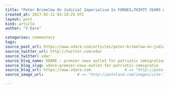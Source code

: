 ```yaml
---
title: "Peter Brimelow On Judicial Imperialism In FORBES…THIRTY YEARS AGO!" # => "I Made a Pretty Gem - Planet.rb"
created_at: 2017-02-11 03:18:25 UTC
layout: post
kind: article
author: "V Dare"

categories: commentary
tags: 
source_post_url: https://www.vdare.com/articles/peter-brimelow-on-judicial-imperialism-in-forbes-thirty-years-ago    # => "http://poteland.com/blog/i-made-a-pretty-gem-planet-dot-rb/"
source_twitter_url: http://twitter.com/vdar
source_twitter: vdar
source_blog_name: VDARE – premier news outlet for patriotic immigration reform
source_blog_slug: vdare-premier-news-outlet-for-patriotic-immigratio              # => "this-is-where-i-tell-you-stuff"
source_blog_url: https://www.vdare.com               # => "http://poteland.com/articles"
source_image_url:               # => "http://poteland.com/images/site-logo.png"

---
```



<!--
   &lt;div class=&quot;pf-content&quot;&gt;&lt;p&gt;&lt;span style=&quot;color: #993300;&quot;&gt;&lt;strong&gt;See also &lt;a href=&quot;http://www.vdare.com/articles/john-derbyshire-why-our-so-called-judges-should-get-twice-as-much-criticism-as-politicians&quot;&gt;John Derbyshire: Why Our So-Called Judges Should Get TWICE As Much Criticism As Politicians&lt;/a&gt;&lt;/strong&gt;&lt;/span&gt;&lt;/p&gt;
&lt;p&gt;&lt;strong&gt;&lt;a href=&quot;http://www.vdare.com/users/peter-brimelow&quot;&gt;VDARE.com Editor Peter Brimelow writes&lt;/a&gt;: &lt;em&gt;&lt;span style=&quot;color: #993300;&quot;&gt;I don’t totally agree with the cynicism about the judicial branch that&lt;/span&gt; &lt;/em&gt;&lt;a href=&quot;http://www.vdare.com/users/john-derbyshire&quot;&gt;John Derbyshire&lt;/a&gt;&lt;em&gt;&lt;span style=&quot;color: #993300;&quot;&gt; expresses, after the&lt;/span&gt; &lt;/em&gt;&lt;a href=&quot;http://www.vdare.com/posts/the-ninth-circuit-the-left-coast-versus-america&quot;&gt;Ninth Circuit’s mugging&lt;/a&gt;&lt;span style=&quot;color: #993300;&quot;&gt;&lt;em&gt; of Trump’s &lt;/em&gt;&lt;/span&gt;&lt;a href=&quot;http://www.vdare.com/posts/trump-puts-refugee-racket-on-hold-with-a-pen-and-a-phone&quot;&gt;&lt;span style=&quot;color: #993300;&quot;&gt;i&lt;/span&gt;mmigration patriot Executive Order&lt;/a&gt;&lt;em&gt;, &lt;span style=&quot;color: #993300;&quot;&gt;on Radio Derb tonight. Or, more accurately, I think he’s really reacting to increasingly lawless behavior by Leftist judges especially sinc&lt;/span&gt;e &lt;/em&gt;&lt;a href=&quot;http://www.vdare.com/articles/fifty-years-of-brown-the-age-of-kritarchy&quot;&gt;Brown vs. Board in 1954&lt;/a&gt;&lt;em&gt;.&lt;span style=&quot;color: #993300;&quot;&gt; I may humbly say I’ve been predicting this development at least &lt;/span&gt;&lt;/em&gt;&lt;a href=&quot;http://www.vdare.com/articles/supreme-irony-gingrich-right-about-the-courts?content=The%20court%20of%20last%20resort&quot;&gt;since my Harper’s Magazine article on the subject in 1981&lt;/a&gt;&lt;em&gt;. &lt;span style=&quot;color: #993300;&quot;&gt;We reproduce here a &lt;/span&gt;&lt;/em&gt;&lt;span style=&quot;color: #993300;&quot;&gt;Forbes &lt;/span&gt;&lt;em&gt;&lt;span style=&quot;color: #993300;&quot;&gt;cover story that I persuaded the magazine’&lt;/span&gt;s &lt;/em&gt;&lt;a href=&quot;http://www.vdare.com/posts/in-memoriam-james-w-michaels&quot;&gt;late, great Editor Jim Michaels&lt;/a&gt;&lt;em&gt;&lt;span style=&quot;color: #993300;&quot;&gt; to run in 1987—ironically, just weeks before the unprecedented character assassination of Reagan Supreme Court nominee&lt;/span&gt; &lt;/em&gt;&lt;a href=&quot;http://www.vdare.com/posts/robert-bork-r-i-p&quot;&gt;Robert Bor&lt;span style=&quot;color: #993300;&quot;&gt;k&lt;/span&gt;&lt;/a&gt;&lt;span style=&quot;color: #993300;&quot;&gt;&lt;em&gt; revealed the Left was fully aware that what was at stake was not law, but brute political power. Derbyshire’s reaction, and that of others (&lt;/em&gt;&lt;/span&gt;&lt;a href=&quot;http://www.vdare.com/articles/pat-buchanan-trump-must-break-judicial-power?content=to%20be%20heard.&quot;&gt;here&lt;/a&gt;&lt;em&gt;, &lt;/em&gt;&lt;a href=&quot;http://www.vdare.com/articles/ann-coulter-a-maniac-is-running-our-foreign-policy-its-not-trump-its-judge-james-robart&quot;&gt;here&lt;/a&gt;&lt;em&gt;, &lt;/em&gt;&lt;a href=&quot;http://www.vdare.com/posts/will-democrats-risk-their-judicial-aces-for-muslim-immigration&quot;&gt;here&lt;/a&gt;&lt;em&gt;&lt;span style=&quot;color: #993300;&quot;&gt;), shows that this awareness has now spread across the political spectrum. Paradoxically, legislating judges depend on a public respect for the law which their own arbitrary decrees ultimately destroy. It’s taken longer than I thought&lt;/span&gt; &lt;/em&gt;&lt;a href=&quot;http://www.vdare.com/articles/i-believe-i-will-be-at-least-exempted-from-the-curses-of-those-who-come-after&quot;&gt;(as usual&lt;/a&gt;&lt;em&gt;&lt;span style=&quot;color: #993300;&quot;&gt;). But it’s happened. And it’s &lt;/span&gt;&lt;/em&gt;&lt;a href=&quot;http://www.vdare.com/posts/it-will-come-to-blood-and-impeachment-of-judicial-saboteurs&quot;&gt;another aspect&lt;/a&gt;&lt;span style=&quot;color: #993300;&quot;&gt;&lt;em&gt; of America’s &lt;/em&gt;&lt;/span&gt;&lt;a href=&quot;http://www.vdare.com/articles/it-will-come-to-blood-reflections-on-the-lefts-anti-trump-inauguration-tantrum&quot;&gt;inexorable slide into Civil War II&lt;/a&gt;&lt;em&gt;.&lt;/em&gt;&lt;/strong&gt;&lt;/p&gt;
&lt;p&gt;&lt;strong&gt;&lt;em&gt;“Greedy lawyers” and “gullible juries” get blamed for the current litigation explosion. But what’s really new is the way judges are behaving. Quietly, the U.S is moving into a constitutional crisis.&lt;/em&gt;&lt;/strong&gt;&lt;/p&gt;
&lt;p&gt;&lt;em&gt;Judicial Imperialism, Forbes,&lt;/em&gt; June 1, 1987,&lt;/p&gt;
&lt;p&gt;&lt;em&gt;&lt;img class=&quot;wp-image-106958 alignright&quot; title=&quot;&quot; src=&quot;https://s3-us-west-2.amazonaws.com/vdare-live/wp-content/uploads/2017/02/10192558/IMG_0658.jpg&quot; width=&quot;225&quot; height=&quot;287&quot; align=&quot;right&quot;&gt;EXACTLY 200 years ago, in&lt;a href=&quot;http://www.vdare.com/articles/peter-brimelows-london-times-column-the-1787-debate-warms-up&quot;&gt; May 1787&lt;/a&gt;, some 55 delegates from 12 of the 13 original states met in Philadelphia to begin the convention that was to draft the U.S. Constitution. They came together largely because of fears about what was ahead for business—interstate conflicts were threatening economic disruption.&lt;/em&gt;&lt;/p&gt;
&lt;p&gt;&lt;em&gt;The convention succeeded. It established a framework of law and institutions within which the American economy had the freedom to achieve its epochal expansion. But the balance among the executive, legislative and judicial branches of the government has never been quite stable. The latest development, gathering momentum since the 1950s: an imperial judiciary—the assertion by federal and state judges of increasing power over wider areas of national life.&lt;/em&gt;&lt;/p&gt;
&lt;p&gt;&lt;em&gt;Judicial imperialism goes largely un-criticized because it has made possible many popular liberal reforms without any of the acts of Congress, constitutional amendments and other tiresome democratic details that would normally have been required. And it is applauded by academics at elite law schools: Most are so-called noninterpretivists, who argue that judges should not be constrained by the mere letter of the law but instead should implement “higher values” (i.e., those favored by academics at elite law schools). But by substituting judges’ personal values for the law, judicial imperialism is creating a dangerously uncertain legal environment for American business. And it is provoking a litigation explosion—of which Texaco is a recent and particularly spectacular victim.&lt;/em&gt;&lt;/p&gt;
&lt;p&gt;A spring day in Washington, and the cherry trees are in blossom. So is &lt;a href=&quot;https://en.wikipedia.org/wiki/Patrick_Leahy&quot;&gt;Senator Patrick J. Leahy&lt;/a&gt; (D–Vt.). He is chairing the Senate Judiciary Committee’s hearing into federal judge &lt;a href=&quot;https://en.wikipedia.org/wiki/David_B._Sentelle&quot;&gt;David B. Sentelle’&lt;/a&gt;s nomination to the D.C. Circuit Court, and is charmingly telling Sentelle’s family, in attendance, not to miss the display.&lt;/p&gt;
&lt;p&gt;&lt;img class=&quot;alignright wp-image-106957&quot; title=&quot;&quot; src=&quot;https://s3-us-west-2.amazonaws.com/vdare-live/wp-content/uploads/2017/02/10192542/IMG_0657.jpg&quot; alt=&#39;Although senators still try to couch their objections to nominees in terms of qualifications and character, they are paying increasingly frank attention to &quot;ideology&quot;—which conveniently conflates jurisprudential and political philosophy, although the two are not necessarily the same.&#39; width=&quot;225&quot; height=&quot;199&quot; align=&quot;right&quot;&gt;&lt;/p&gt;
&lt;p&gt;Abruptly, astonishingly, the seasons go into reverse. A suddenly wintry Leahy demands to know if Sentelle &lt;a href=&quot;http://edition.cnn.com/2009/POLITICS/06/16/scotus.sotomayor.club/index.html?iref=24hours&quot;&gt;belongs to any discriminatory group.&lt;/a&gt; Sentelle says he is a Mason and that Masons do not admit women. Leahy then reads icily from a reference book that says Masons also exclude blacks. When Sentelle protests that there are black Masons, Leahy quotes a further passage saying that black Masonic lodges are strictly unofficial. Sentelle agrees to see if his lodge has any policy against admitting blacks. And then Leahy is all flowers again, his questions for the session over. Because it hears many cases filed against federal regulatory agencies, the D.C. Circuit Court is often described as the second-most-important court in the country. That Leahy’s questions did not focus on legal issues might seem surprising—or worse, given that Senator Robert Byrd (D–W.Va.) &lt;em&gt;and&lt;/em&gt; Representative James Wright (D–Tex.), the present majority leaders in the Senate and the House, are both Masons, as were &lt;a href=&quot;http://www.themasonictrowel.com/Articles/General/about_individual_files/us_supreme_court_justices_were_masons.htm&quot;&gt;eight of the nine Supreme Court justices&lt;/a&gt; who signed the 1954 &lt;em&gt;Brown v. Board of Education&lt;/em&gt; decision outlawing school segregation. But liberals like Leahy, searching for ways to oppose President Reagan’s nominations, know it’s hard to pillory someone because he thinks judges should stick to the law rather than to “higher values,” whereas in contemporary politics any hint of racism is a live rail issue, sudden death to anyone maneuvered into contact with it. Reagan nominees have found their private conversations and even jokes resurrected by hearsay years later.&lt;/p&gt;
&lt;p&gt;&lt;img class=&quot;alignright wp-image-106955 size-medium&quot; src=&quot;https://s3-us-west-2.amazonaws.com/vdare-live/wp-content/uploads/2017/02/10192430/IMG_0655-243x300.jpg&quot; alt=&quot;The Judges strut their stuff.&quot; width=&quot;243&quot; height=&quot;300&quot; align=&quot;right&quot;&gt;By early May David Sentelle’s nomination had been reported out of committee, although the American Bar Association had been asked to rule on the &lt;a href=&quot;http://www.masonicworld.com/education/articles/SENATE-CONFIRMATION.htm&quot;&gt;propriety of Masonic membership.&lt;/a&gt; Of Reagan’s judicial nominees, 21 are now waiting for confirmation by the Democratic-controlled Senate. So far this year just 10 have been allowed through.&lt;/p&gt;
&lt;p&gt;The Senate’s traditional nonpartisan pose toward judicial nominations is showing strain. Although senators still try to couch their objections to nominees as much as possible in terms of qualifications and character, they are paying increasingly frank attention to “ideology”—which conveniently conflates jurisprudential and political philosophy, although the two are not necessarily the same. A good judge is supposed to be able to subordinate his political beliefs to the demands of the law. That’s why in 1979 Senator Joseph Biden (D–Del.), a presidential hopeful and member of the Judiciary Committee, &lt;a href=&quot;http://www.aei.org/publication/robert-borks-revenge/&quot;&gt;denounced&lt;/a&gt; the &lt;a href=&quot;http://la.utexas.edu/users/jmciver/357L/P2/WT_A%20contradictory%20Biden_030105.htm&quot;&gt;idea&lt;/a&gt; that then Illinois Representative Abner Mikva’s liberal activist political record meant he could not be an impartial D.C. Circuit Court judge. But in 1986 Biden told Reagan nominee Daniel A. Manion that he would vote against his confirmation to the Seventh Circuit Appeals Court precisely because of Manion’s conservative politics.&lt;/p&gt;
&lt;p&gt;This politicization is the inexorable result of more than three decades in which virtually every major social reform has come not from legislatures but &lt;a href=&quot;http://www.vdare.com/posts/protestants-and-catholics-on-the-supreme-court&quot;&gt;from the bench.&lt;/a&gt; For example, courts have limited &lt;a href=&quot;http://www.vdare.com/articles/the-crime-of-wyatt-matthews&quot;&gt;capital punishment,&lt;/a&gt; ended &lt;a href=&quot;https://en.wikipedia.org/wiki/Engel_v._Vitale&quot;&gt;school prayer, &lt;/a&gt;caused &lt;a href=&quot;https://en.wikipedia.org/wiki/Reynolds_v._Sims&quot;&gt;one-man, one-vote &lt;/a&gt;state legislative reapportionment, allowed &lt;a href=&quot;http://www.vdare.com/articles/supreme-court-abortion-ruling-bad-news-for-democrats&quot;&gt;abortion on demand,&lt;/a&gt; and watered down&lt;a href=&quot;https://en.wikipedia.org/wiki/Shapiro_v._Thompson&quot;&gt; residency laws for welfare eligibility&lt;/a&gt;—all by “discovering” them in the Constitution. Not one of these basic changes was actually voted into law by elected legislators.&lt;/p&gt;&lt;div id=&quot;57966237cc52c74a5e1363c4&quot; class=&quot;vdb_player vdb_57966237cc52c74a5e1363c456bcd17ce4b018167fea5539&quot;&gt;    &lt;/div&gt;
&lt;p&gt;The courts are often said to follow the election returns. But modern judicial imperialists actually anticipate the electorate—indeed, as in the case of busing, often ignore it. Their liberal activism is often said to be the mirror image of the period of so-called conservative activism earlier in this century. Then, the Supreme Court systematically struck down attempts by politicians to regulate the economy despite Oliver Wendell Holmes Jr.’s quip, in his famous &lt;em&gt;Lochner&lt;/em&gt; dissent, that the Constitution “does not enact Mr. Herbert Spencer’s &lt;em&gt;Social Statics&lt;/em&gt;“—classical, free market liberalism. Eventually, this laissez-faire doctrine precipitated a constitutional crisis in which Roosevelt attempted to pack the Court with his supporters. This earlier judicial “activism,” however, had only consisted of reviewing the actions of reforming legislatures. Nowadays, modern activism itself originates reforms.&lt;/p&gt;
&lt;p&gt;Business people often do not recognize the effect judicial imperialism has had on their own affairs. They tend to blame Texaco-style atrocities on ignorant juries and greedy lawyers, forgetting that judges control courtrooms and that appeals are heard by judges alone. Thus:&lt;/p&gt;
&lt;ul&gt;
&lt;li&gt;Judges have invaded personnel management in the course of the protracted struggle over affirmative action. The Supreme Court &lt;a href=&quot;https://en.wikipedia.org/wiki/Johnson_v._Transportation_Agency&quot;&gt;recently ruled,&lt;/a&gt; in Santa Clara&lt;em&gt;,&lt;/em&gt; that the law positively requires discrimination against white males, thus completing the process by which the anti-discrimination language of the 1964 Civil Rights Act has been stood on its head. In another labor law development, judges are on the verge of creating a right not to be fired without “just cause”—whatever that means. “This one legal doctrine could do more damage to the business community than any laws Congress is likely to pass,” says&lt;a href=&quot;https://twitter.com/walterolson&quot;&gt; Walter Olson&lt;/a&gt;, senior fellow of the &lt;a href=&quot;https://www.manhattan-institute.org/expert/walter-olson&quot;&gt;Manhattan Institute,&lt;/a&gt; a free-market-oriented think tank.&lt;/li&gt;
&lt;li&gt;Judges have effectively invented the class action weapon since the 1960s. Previously most courts would simply have thrown such cases out.&lt;/li&gt;
&lt;li&gt;At the same time, judges have completely transformed the concept of torts, so that manufacturers find themselves liable for any injury and insurers find themselves paying any claim regardless of the terms of disclaimers and agreements signed by customers, apparently on the Robin Hood theory that big business has deep pockets and can afford to right all wrongs, however caused.&lt;/li&gt;
&lt;/ul&gt;
&lt;ul&gt;
&lt;li&gt;Similarly, judges have begun to intrude upon the sanctity of contracts they find disagreeable. In the Texaco-Pennzoil case, a Texas judge instructed the jury in such a way as to lead to a verdict virtually dismantling a major American corporation. Robin Hood with a drawl.&lt;/li&gt;
&lt;li&gt;Judges overseeing regulatory agencies have taken it upon themselves to make rulings positively requiring various regulations, such as the imposition of automobile airbags.&lt;/li&gt;
&lt;/ul&gt;
&lt;p&gt;The Reagan Administration has an official antidote to judicial imperialism. Attorney General Edwin Meese has repeatedly called for a return to an impartial law—to a “jurisprudence of original meaning,” a.k.a. “original intent” or “interpretivism.” He wants to revive the idea that laws should be construed according to their plain meaning, illuminated where necessary by the debate surrounding their enactment.&lt;/p&gt;
&lt;p&gt;The Administration’s screening of nominees’ legal philosophies is unquestionably intense. But officials bitterly resent the canard that they are just looking for judges who will be activists for conservatism. They say that impartial law by no means guarantees results that conservatives will enjoy. Thus Justice Antonin Scalia, President Reagan’s Supreme Court appointee, concurred in the majority decision in &lt;a href=&quot;https://www.oyez.org/cases/1986/86-71&quot;&gt;&lt;em&gt;CTS Corp. v. Dynamics Corp. of America&lt;/em&gt;&lt;/a&gt; upholding an Indiana anti-takeover statute with the comment that&lt;a href=&quot;https://www.bustle.com/articles/141714-the-one-quote-that-defines-antonin-scalias-supreme-court-career&quot;&gt; “a law can be both economic folly and constitutional.”&lt;/a&gt; In a parallel instance, Solicitor General Charles Fried &lt;a href=&quot;http://www.nytimes.com/1988/06/30/us/the-supreme-court-labor-relations-unions-limited-in-use-of-dues-and-fees.html?pagewanted=all&quot;&gt;has filed a brief&lt;/a&gt; supporting the Communications Workers of America in a union dues case where it appears to be required by what another Reagan official calls “a lousy statute,” despite being &lt;a href=&quot;http://articles.latimes.com/1987-07-14/business/fi-3808_1_employee-unions&quot;&gt;fiercely attacked by conservative politicians.&lt;/a&gt;&lt;/p&gt;
&lt;p&gt;Reaganism has already reached the bench. In his six years in office, President Reagan has appointed some 40% of the 741 federal judges; his total may eventually reach half. (However, he may not get to appoint another Supreme Court justice: The present incumbents appear determined to outlast him, although three of the activist bloc and the one swing vote will be over 80 when Reagan’s term ends, and two are already in poor health.)&lt;/p&gt;
&lt;p&gt;This tally of judges is not unprecedented. President Jimmy Carter appointed 39% of the bench in four years, counting new posts created by the 1978 Omnibus Judgeship Act. Nor, according to a survey by University of Massachusetts &lt;a href=&quot;https://polsci.umass.edu/people/sheldon-goldman&quot;&gt;Professor Sheldon Goldman&lt;/a&gt; in the &lt;a href=&quot;https://www.ncjrs.gov/App/Publications/abstract.aspx?ID=98108&quot;&gt;April-May issue of Judicature magazine,&lt;/a&gt; are Reagan’s judges much different in formal qualifications than his predecessors’. None of Reagan’s choices has actually been rated “unqualified” by the American Bar Association. Three of Carter’s were. Nor, as yet, have any been &lt;a href=&quot;http://articles.latimes.com/1986-04-22/news/mn-1417_1_claiborne&quot;&gt;indicted&lt;/a&gt; and/or &lt;a href=&quot;http://www.nytimes.com/1987/11/29/us/federal-judge-facing-impeachment-ties-woes-to-racism-and-vows-fight.html?pagewanted=all&quot;&gt;impeached&lt;/a&gt; (Carter: two). Even the &lt;a href=&quot;https://news.google.com/newspapers?id=Qa9RAAAAIBAJ&amp;amp;sjid=xG4DAAAAIBAJ&amp;amp;dq=daniel%20manion&amp;amp;pg=6717%2C6531359&quot;&gt;controversial&lt;/a&gt; Seventh Circuit Appeals Court nominee Daniel Manion, who submitted sample briefs containing misspellings, was found “qualified” by the ABA.&lt;/p&gt;
&lt;p&gt;Qualifications aside, several studies have shown the Reagan judges are significantly more likely to support the “conservative” side in a variety of areas than Carter or Nixon appointees. For example, Professors C.K. Rowland, Robert A. Carp and Bridget Todd &lt;a href=&quot;http://www.sciencedirect.com/science/article/pii/0362331989900062&quot;&gt;reported&lt;/a&gt; in a recent paper that Reaganites were less than half as likely to support civil rights claims as Carter choices, and only slightly more sympathetic to labor claims.&lt;/p&gt;
&lt;p&gt;Moreover, the same studies show that the Carter appointees leaned at least as far in the other direction. Through direct questioning and the use of racial and gender quotas, Carter officials were able to appoint a re-markably uniform group that shared liberal politics and a willingness to judicialize them—the heady brew once &lt;a href=&quot;https://www.jstor.org/stable/1121304?seq=1#page_scan_tab_contents&quot;&gt;described&lt;/a&gt; by Yale Law Professor Alexander Bickel as “&lt;a href=&quot;https://books.google.ca/books?id=gUGcAQAAQBAJ&amp;amp;pg=PA190&amp;amp;lpg=PA190&amp;amp;dq=Alexander+Bickel+as+%22legalitarianism%22&amp;amp;source=bl&amp;amp;ots=MgY3JTbbgs&amp;amp;sig=a6IhIxaJAS8mwOqnQXqpo0PlWSo&amp;amp;hl=en&amp;amp;sa=X&amp;amp;ved=0ahUKEwj2wJii1YbSAhVr1oMKHR_8AF8Q6AEIHjAA#v=onepage&amp;amp;q=Alexander%20Bickel%20as%20%22legalitarianism%22&amp;amp;f=false&quot;&gt;legalitarianism&lt;/a&gt;” or legal egalitarianism. Stephen J. Markman, the assistant attorney general for legal policy, recalls that one Carter nominee, Henry Pregerson, &lt;a href=&quot;http://www.minnesotalawreview.org/wp-content/uploads/2012/01/Butler_Final.pdf#16&quot;&gt;told the Judiciary Committee&lt;/a&gt; that, confronted with a conflict between conscience and the letter of the law, he would rule in favor of the former. He was confirmed anyway.&lt;/p&gt;
&lt;p&gt;And Carter appointees are indeed expanding the ambit of activism. One example: In Washington State, &lt;a href=&quot;http://www.washingtonpost.com/wp-dyn/content/article/2006/01/12/AR2006011202239.html&quot;&gt;Judge Jack Tanner&lt;/a&gt; found that &lt;a href=&quot;http://www.upi.com/Archives/1986/02/07/A-federal-judge-who-found-Washington-state-guilty-of/3860508136400/&quot;&gt;paying market-rate wages&lt;/a&gt; was inherently discriminatory and that the state government should compensate employees according to &lt;a href=&quot;http://www.nytimes.com/1986/01/02/us/washington-state-settles-dispute-over-pay-equity.html&quot;&gt;the “comparable worth” of work.&lt;/a&gt; As the Appeals Court pointed out in reversing, Tanner’s decision meant that the free market was in violation of the 1964 Civil Rights Act.&lt;/p&gt;
&lt;p&gt;“Maybe the Constitution doesn’t enact &lt;em&gt;Social Statics&lt;/em&gt;,” says Markman, “but it sure didn’t enact Dewey’s &lt;em&gt;&lt;a href=&quot;https://archive.org/details/dewey_liberalism&quot;&gt;Liberalism&lt;/a&gt;&lt;/em&gt; either.”&lt;/p&gt;
&lt;p&gt;Still, Reagan has some killer bees of his own. These are members of the “Law and Economics” movement, who tend to agree with their noninterpretivist colleagues that “original intent” is too confining. The “higher values” they would invoke, however, are those of classical liberalism. Some essentially think the Constitution did enact Social Statics. One of their contentions is that many common forms of regulation are prohibited by the Fifth Amendment’s “takings” clause, the issue in a rent control case about to be heard by the Supreme Court. A particularly fierce law and economics exponent, &lt;a href=&quot;http://www.nytimes.com/2006/04/01/us/01siegan.html&quot;&gt;Professor Bernard Siegan,&lt;/a&gt; has been nominated to the Ninth Circuit. His confirmation hearings have been delayed, apparently while Democrats read galleys of his forthcoming book—but, typically, will probably turn on &lt;a href=&quot;https://www.google.ca/search?q=%22is+no+fundamental+or+natural+right+to+education,+nor+to+an+integrated+education%22&amp;amp;ie=utf-8&amp;amp;oe=utf-8&amp;amp;gws_rd=cr&amp;amp;ei=ZlWeWK-rLcmpjwTO7oiIAg#q=%22is+no+fundamental+or+natural+right+to+education,+nor+to+an+integrated+education%22&amp;amp;tbm=bks&quot;&gt;heretical thoughts&lt;/a&gt; he is alleged to have uttered about the legal issues in &lt;em&gt;Brown&lt;/em&gt;.&lt;/p&gt;
&lt;p&gt;&lt;img class=&quot;alignright wp-image-106956&quot; src=&quot;https://s3-us-west-2.amazonaws.com/vdare-live/wp-content/uploads/2017/02/10192540/IMG_0656.jpg&quot; alt=&quot;Since the 1986 elections, the Democrats have control of the Senate and the confirmation process. As usual, they are besieged by their labor, civil rights and assorted other special interest lobbyists to appoint friendly judges. But Siegen and all Reagan&#39;s nominees have to get by without any support from business. Incredibly, judicial nominations are ignored by the main business associations.&quot; width=&quot;225&quot; height=&quot;181&quot; align=&quot;right&quot;&gt;“It simply hasn’t come up as an issue. At all. I don’t know what else to tell you,” says John Motley, legislative director of the National Federation of Independent Business. “We have no involvement in the issue really,” says Quentin Riegel, assistant general counsel of the National Association of Manufacturers. “I haven’t found any bias in the judiciary either for or,against us.” Adds Richard Anthony of the Business Round Table: “We have 11 task forces—accounting, antitrust, torts—but none that covers appointments, even as it pertains to their agendas.”&lt;/p&gt;
&lt;p&gt;With lobbyists like these, business doesn’t need—or anyway certainly can’t make any use of—a sympathetic President.&lt;/p&gt;
&lt;p&gt;And liberals would do well to re-member that when judges learn to subvert the law in one direction, they can subvert the law in another. “Our peculiar security,” &lt;a href=&quot;http://www.constitution.org/tj/ltr/1803/ltr_18030907_nicholas.html&quot;&gt;wrote Thomas Jefferson&lt;/a&gt;, “is in the possession of a written Constitution. Let us not make it a blank paper by construction.”&lt;/p&gt;
&lt;p&gt;&lt;em&gt;&lt;span style=&quot;color: #993300;&quot;&gt;Peter Brimelow [&lt;/span&gt;&lt;a href=&quot;mailto:pbrimelow@vdare.com&quot;&gt;Email him&lt;/a&gt;&lt;span style=&quot;color: #993300;&quot;&gt;] is the editor of&lt;/span&gt; &lt;/em&gt;&lt;a href=&quot;http://www.vdare.com/&quot;&gt;&lt;em&gt;VDARE.com.&lt;/em&gt;&lt;/a&gt;&lt;span style=&quot;color: #993300;&quot;&gt;&lt;em&gt; His best-selling book, &lt;/em&gt;Alien Nation: Common Sense About America’s Immigration Disaster&lt;em&gt;, &lt;/em&gt;&lt;/span&gt;&lt;a href=&quot;http://www.amazon.com/Alien-Nation-ebook/dp/B00BHNCGCE/?_encoding=UTF8&amp;amp;camp=1789&amp;amp;creative=9325&amp;amp;linkCode=ur2&amp;amp;tag=vd0b-20&quot;&gt;&lt;em&gt;is now available in Kindle format.&lt;/em&gt;&lt;/a&gt;&lt;/p&gt;
&lt;/div&gt;           # => "I’ve been hurting to write this ever since we had the idea of creating a Planet for Cubox..." (Continued)
   vdare-premier-news-outlet-for-patriotic-immigratio              # => "this-is-where-i-tell-you-stuff"
   https://www.vdare.com               # => "http://poteland.com/articles"
                 # => "http://poteland.com/images/site-logo.png"
<div class="pf-content"><p><span style="color: #993300;"><strong>See also <a href="http://www.vdare.com/articles/john-derbyshire-why-our-so-called-judges-should-get-twice-as-much-criticism-as-politicians">John Derbyshire: Why Our So-Called Judges Should Get TWICE As Much Criticism As Politicians</a></strong></span></p>
<p><strong><a href="http://www.vdare.com/users/peter-brimelow">VDARE.com Editor Peter Brimelow writes</a>: <em><span style="color: #993300;">I don’t totally agree with the cynicism about the judicial branch that</span> </em><a href="http://www.vdare.com/users/john-derbyshire">John Derbyshire</a><em><span style="color: #993300;"> expresses, after the</span> </em><a href="http://www.vdare.com/posts/the-ninth-circuit-the-left-coast-versus-america">Ninth Circuit’s mugging</a><span style="color: #993300;"><em> of Trump’s </em></span><a href="http://www.vdare.com/posts/trump-puts-refugee-racket-on-hold-with-a-pen-and-a-phone"><span style="color: #993300;">i</span>mmigration patriot Executive Order</a><em>, <span style="color: #993300;">on Radio Derb tonight. Or, more accurately, I think he’s really reacting to increasingly lawless behavior by Leftist judges especially sinc</span>e </em><a href="http://www.vdare.com/articles/fifty-years-of-brown-the-age-of-kritarchy">Brown vs. Board in 1954</a><em>.<span style="color: #993300;"> I may humbly say I’ve been predicting this development at least </span></em><a href="http://www.vdare.com/articles/supreme-irony-gingrich-right-about-the-courts?content=The%20court%20of%20last%20resort">since my Harper’s Magazine article on the subject in 1981</a><em>. <span style="color: #993300;">We reproduce here a </span></em><span style="color: #993300;">Forbes </span><em><span style="color: #993300;">cover story that I persuaded the magazine’</span>s </em><a href="http://www.vdare.com/posts/in-memoriam-james-w-michaels">late, great Editor Jim Michaels</a><em><span style="color: #993300;"> to run in 1987—ironically, just weeks before the unprecedented character assassination of Reagan Supreme Court nominee</span> </em><a href="http://www.vdare.com/posts/robert-bork-r-i-p">Robert Bor<span style="color: #993300;">k</span></a><span style="color: #993300;"><em> revealed the Left was fully aware that what was at stake was not law, but brute political power. Derbyshire’s reaction, and that of others (</em></span><a href="http://www.vdare.com/articles/pat-buchanan-trump-must-break-judicial-power?content=to%20be%20heard.">here</a><em>, </em><a href="http://www.vdare.com/articles/ann-coulter-a-maniac-is-running-our-foreign-policy-its-not-trump-its-judge-james-robart">here</a><em>, </em><a href="http://www.vdare.com/posts/will-democrats-risk-their-judicial-aces-for-muslim-immigration">here</a><em><span style="color: #993300;">), shows that this awareness has now spread across the political spectrum. Paradoxically, legislating judges depend on a public respect for the law which their own arbitrary decrees ultimately destroy. It’s taken longer than I thought</span> </em><a href="http://www.vdare.com/articles/i-believe-i-will-be-at-least-exempted-from-the-curses-of-those-who-come-after">(as usual</a><em><span style="color: #993300;">). But it’s happened. And it’s </span></em><a href="http://www.vdare.com/posts/it-will-come-to-blood-and-impeachment-of-judicial-saboteurs">another aspect</a><span style="color: #993300;"><em> of America’s </em></span><a href="http://www.vdare.com/articles/it-will-come-to-blood-reflections-on-the-lefts-anti-trump-inauguration-tantrum">inexorable slide into Civil War II</a><em>.</em></strong></p>
<p><strong><em>“Greedy lawyers” and “gullible juries” get blamed for the current litigation explosion. But what’s really new is the way judges are behaving. Quietly, the U.S is moving into a constitutional crisis.</em></strong></p>
<p><em>Judicial Imperialism, Forbes,</em> June 1, 1987,</p>
<p><em><img class="wp-image-106958 alignright" title="" src="https://s3-us-west-2.amazonaws.com/vdare-live/wp-content/uploads/2017/02/10192558/IMG_0658.jpg" width="225" height="287" align="right">EXACTLY 200 years ago, in<a href="http://www.vdare.com/articles/peter-brimelows-london-times-column-the-1787-debate-warms-up"> May 1787</a>, some 55 delegates from 12 of the 13 original states met in Philadelphia to begin the convention that was to draft the U.S. Constitution. They came together largely because of fears about what was ahead for business—interstate conflicts were threatening economic disruption.</em></p>
<p><em>The convention succeeded. It established a framework of law and institutions within which the American economy had the freedom to achieve its epochal expansion. But the balance among the executive, legislative and judicial branches of the government has never been quite stable. The latest development, gathering momentum since the 1950s: an imperial judiciary—the assertion by federal and state judges of increasing power over wider areas of national life.</em></p>
<p><em>Judicial imperialism goes largely un-criticized because it has made possible many popular liberal reforms without any of the acts of Congress, constitutional amendments and other tiresome democratic details that would normally have been required. And it is applauded by academics at elite law schools: Most are so-called noninterpretivists, who argue that judges should not be constrained by the mere letter of the law but instead should implement “higher values” (i.e., those favored by academics at elite law schools). But by substituting judges’ personal values for the law, judicial imperialism is creating a dangerously uncertain legal environment for American business. And it is provoking a litigation explosion—of which Texaco is a recent and particularly spectacular victim.</em></p>
<p>A spring day in Washington, and the cherry trees are in blossom. So is <a href="https://en.wikipedia.org/wiki/Patrick_Leahy">Senator Patrick J. Leahy</a> (D–Vt.). He is chairing the Senate Judiciary Committee’s hearing into federal judge <a href="https://en.wikipedia.org/wiki/David_B._Sentelle">David B. Sentelle’</a>s nomination to the D.C. Circuit Court, and is charmingly telling Sentelle’s family, in attendance, not to miss the display.</p>
<p><img class="alignright wp-image-106957" title="" src="https://s3-us-west-2.amazonaws.com/vdare-live/wp-content/uploads/2017/02/10192542/IMG_0657.jpg" alt='Although senators still try to couch their objections to nominees in terms of qualifications and character, they are paying increasingly frank attention to "ideology"—which conveniently conflates jurisprudential and political philosophy, although the two are not necessarily the same.' width="225" height="199" align="right"></p>
<p>Abruptly, astonishingly, the seasons go into reverse. A suddenly wintry Leahy demands to know if Sentelle <a href="http://edition.cnn.com/2009/POLITICS/06/16/scotus.sotomayor.club/index.html?iref=24hours">belongs to any discriminatory group.</a> Sentelle says he is a Mason and that Masons do not admit women. Leahy then reads icily from a reference book that says Masons also exclude blacks. When Sentelle protests that there are black Masons, Leahy quotes a further passage saying that black Masonic lodges are strictly unofficial. Sentelle agrees to see if his lodge has any policy against admitting blacks. And then Leahy is all flowers again, his questions for the session over. Because it hears many cases filed against federal regulatory agencies, the D.C. Circuit Court is often described as the second-most-important court in the country. That Leahy’s questions did not focus on legal issues might seem surprising—or worse, given that Senator Robert Byrd (D–W.Va.) <em>and</em> Representative James Wright (D–Tex.), the present majority leaders in the Senate and the House, are both Masons, as were <a href="http://www.themasonictrowel.com/Articles/General/about_individual_files/us_supreme_court_justices_were_masons.htm">eight of the nine Supreme Court justices</a> who signed the 1954 <em>Brown v. Board of Education</em> decision outlawing school segregation. But liberals like Leahy, searching for ways to oppose President Reagan’s nominations, know it’s hard to pillory someone because he thinks judges should stick to the law rather than to “higher values,” whereas in contemporary politics any hint of racism is a live rail issue, sudden death to anyone maneuvered into contact with it. Reagan nominees have found their private conversations and even jokes resurrected by hearsay years later.</p>
<p><img class="alignright wp-image-106955 size-medium" src="https://s3-us-west-2.amazonaws.com/vdare-live/wp-content/uploads/2017/02/10192430/IMG_0655-243x300.jpg" alt="The Judges strut their stuff." width="243" height="300" align="right">By early May David Sentelle’s nomination had been reported out of committee, although the American Bar Association had been asked to rule on the <a href="http://www.masonicworld.com/education/articles/SENATE-CONFIRMATION.htm">propriety of Masonic membership.</a> Of Reagan’s judicial nominees, 21 are now waiting for confirmation by the Democratic-controlled Senate. So far this year just 10 have been allowed through.</p>
<p>The Senate’s traditional nonpartisan pose toward judicial nominations is showing strain. Although senators still try to couch their objections to nominees as much as possible in terms of qualifications and character, they are paying increasingly frank attention to “ideology”—which conveniently conflates jurisprudential and political philosophy, although the two are not necessarily the same. A good judge is supposed to be able to subordinate his political beliefs to the demands of the law. That’s why in 1979 Senator Joseph Biden (D–Del.), a presidential hopeful and member of the Judiciary Committee, <a href="http://www.aei.org/publication/robert-borks-revenge/">denounced</a> the <a href="http://la.utexas.edu/users/jmciver/357L/P2/WT_A%20contradictory%20Biden_030105.htm">idea</a> that then Illinois Representative Abner Mikva’s liberal activist political record meant he could not be an impartial D.C. Circuit Court judge. But in 1986 Biden told Reagan nominee Daniel A. Manion that he would vote against his confirmation to the Seventh Circuit Appeals Court precisely because of Manion’s conservative politics.</p>
<p>This politicization is the inexorable result of more than three decades in which virtually every major social reform has come not from legislatures but <a href="http://www.vdare.com/posts/protestants-and-catholics-on-the-supreme-court">from the bench.</a> For example, courts have limited <a href="http://www.vdare.com/articles/the-crime-of-wyatt-matthews">capital punishment,</a> ended <a href="https://en.wikipedia.org/wiki/Engel_v._Vitale">school prayer, </a>caused <a href="https://en.wikipedia.org/wiki/Reynolds_v._Sims">one-man, one-vote </a>state legislative reapportionment, allowed <a href="http://www.vdare.com/articles/supreme-court-abortion-ruling-bad-news-for-democrats">abortion on demand,</a> and watered down<a href="https://en.wikipedia.org/wiki/Shapiro_v._Thompson"> residency laws for welfare eligibility</a>—all by “discovering” them in the Constitution. Not one of these basic changes was actually voted into law by elected legislators.</p><div id="57966237cc52c74a5e1363c4" class="vdb_player vdb_57966237cc52c74a5e1363c456bcd17ce4b018167fea5539">    </div>
<p>The courts are often said to follow the election returns. But modern judicial imperialists actually anticipate the electorate—indeed, as in the case of busing, often ignore it. Their liberal activism is often said to be the mirror image of the period of so-called conservative activism earlier in this century. Then, the Supreme Court systematically struck down attempts by politicians to regulate the economy despite Oliver Wendell Holmes Jr.’s quip, in his famous <em>Lochner</em> dissent, that the Constitution “does not enact Mr. Herbert Spencer’s <em>Social Statics</em>“—classical, free market liberalism. Eventually, this laissez-faire doctrine precipitated a constitutional crisis in which Roosevelt attempted to pack the Court with his supporters. This earlier judicial “activism,” however, had only consisted of reviewing the actions of reforming legislatures. Nowadays, modern activism itself originates reforms.</p>
<p>Business people often do not recognize the effect judicial imperialism has had on their own affairs. They tend to blame Texaco-style atrocities on ignorant juries and greedy lawyers, forgetting that judges control courtrooms and that appeals are heard by judges alone. Thus:</p>
<ul>
<li>Judges have invaded personnel management in the course of the protracted struggle over affirmative action. The Supreme Court <a href="https://en.wikipedia.org/wiki/Johnson_v._Transportation_Agency">recently ruled,</a> in Santa Clara<em>,</em> that the law positively requires discrimination against white males, thus completing the process by which the anti-discrimination language of the 1964 Civil Rights Act has been stood on its head. In another labor law development, judges are on the verge of creating a right not to be fired without “just cause”—whatever that means. “This one legal doctrine could do more damage to the business community than any laws Congress is likely to pass,” says<a href="https://twitter.com/walterolson"> Walter Olson</a>, senior fellow of the <a href="https://www.manhattan-institute.org/expert/walter-olson">Manhattan Institute,</a> a free-market-oriented think tank.</li>
<li>Judges have effectively invented the class action weapon since the 1960s. Previously most courts would simply have thrown such cases out.</li>
<li>At the same time, judges have completely transformed the concept of torts, so that manufacturers find themselves liable for any injury and insurers find themselves paying any claim regardless of the terms of disclaimers and agreements signed by customers, apparently on the Robin Hood theory that big business has deep pockets and can afford to right all wrongs, however caused.</li>
</ul>
<ul>
<li>Similarly, judges have begun to intrude upon the sanctity of contracts they find disagreeable. In the Texaco-Pennzoil case, a Texas judge instructed the jury in such a way as to lead to a verdict virtually dismantling a major American corporation. Robin Hood with a drawl.</li>
<li>Judges overseeing regulatory agencies have taken it upon themselves to make rulings positively requiring various regulations, such as the imposition of automobile airbags.</li>
</ul>
<p>The Reagan Administration has an official antidote to judicial imperialism. Attorney General Edwin Meese has repeatedly called for a return to an impartial law—to a “jurisprudence of original meaning,” a.k.a. “original intent” or “interpretivism.” He wants to revive the idea that laws should be construed according to their plain meaning, illuminated where necessary by the debate surrounding their enactment.</p>
<p>The Administration’s screening of nominees’ legal philosophies is unquestionably intense. But officials bitterly resent the canard that they are just looking for judges who will be activists for conservatism. They say that impartial law by no means guarantees results that conservatives will enjoy. Thus Justice Antonin Scalia, President Reagan’s Supreme Court appointee, concurred in the majority decision in <a href="https://www.oyez.org/cases/1986/86-71"><em>CTS Corp. v. Dynamics Corp. of America</em></a> upholding an Indiana anti-takeover statute with the comment that<a href="https://www.bustle.com/articles/141714-the-one-quote-that-defines-antonin-scalias-supreme-court-career"> “a law can be both economic folly and constitutional.”</a> In a parallel instance, Solicitor General Charles Fried <a href="http://www.nytimes.com/1988/06/30/us/the-supreme-court-labor-relations-unions-limited-in-use-of-dues-and-fees.html?pagewanted=all">has filed a brief</a> supporting the Communications Workers of America in a union dues case where it appears to be required by what another Reagan official calls “a lousy statute,” despite being <a href="http://articles.latimes.com/1987-07-14/business/fi-3808_1_employee-unions">fiercely attacked by conservative politicians.</a></p>
<p>Reaganism has already reached the bench. In his six years in office, President Reagan has appointed some 40% of the 741 federal judges; his total may eventually reach half. (However, he may not get to appoint another Supreme Court justice: The present incumbents appear determined to outlast him, although three of the activist bloc and the one swing vote will be over 80 when Reagan’s term ends, and two are already in poor health.)</p>
<p>This tally of judges is not unprecedented. President Jimmy Carter appointed 39% of the bench in four years, counting new posts created by the 1978 Omnibus Judgeship Act. Nor, according to a survey by University of Massachusetts <a href="https://polsci.umass.edu/people/sheldon-goldman">Professor Sheldon Goldman</a> in the <a href="https://www.ncjrs.gov/App/Publications/abstract.aspx?ID=98108">April-May issue of Judicature magazine,</a> are Reagan’s judges much different in formal qualifications than his predecessors’. None of Reagan’s choices has actually been rated “unqualified” by the American Bar Association. Three of Carter’s were. Nor, as yet, have any been <a href="http://articles.latimes.com/1986-04-22/news/mn-1417_1_claiborne">indicted</a> and/or <a href="http://www.nytimes.com/1987/11/29/us/federal-judge-facing-impeachment-ties-woes-to-racism-and-vows-fight.html?pagewanted=all">impeached</a> (Carter: two). Even the <a href="https://news.google.com/newspapers?id=Qa9RAAAAIBAJ&amp;sjid=xG4DAAAAIBAJ&amp;dq=daniel%20manion&amp;pg=6717%2C6531359">controversial</a> Seventh Circuit Appeals Court nominee Daniel Manion, who submitted sample briefs containing misspellings, was found “qualified” by the ABA.</p>
<p>Qualifications aside, several studies have shown the Reagan judges are significantly more likely to support the “conservative” side in a variety of areas than Carter or Nixon appointees. For example, Professors C.K. Rowland, Robert A. Carp and Bridget Todd <a href="http://www.sciencedirect.com/science/article/pii/0362331989900062">reported</a> in a recent paper that Reaganites were less than half as likely to support civil rights claims as Carter choices, and only slightly more sympathetic to labor claims.</p>
<p>Moreover, the same studies show that the Carter appointees leaned at least as far in the other direction. Through direct questioning and the use of racial and gender quotas, Carter officials were able to appoint a re-markably uniform group that shared liberal politics and a willingness to judicialize them—the heady brew once <a href="https://www.jstor.org/stable/1121304?seq=1#page_scan_tab_contents">described</a> by Yale Law Professor Alexander Bickel as “<a href="https://books.google.ca/books?id=gUGcAQAAQBAJ&amp;pg=PA190&amp;lpg=PA190&amp;dq=Alexander+Bickel+as+%22legalitarianism%22&amp;source=bl&amp;ots=MgY3JTbbgs&amp;sig=a6IhIxaJAS8mwOqnQXqpo0PlWSo&amp;hl=en&amp;sa=X&amp;ved=0ahUKEwj2wJii1YbSAhVr1oMKHR_8AF8Q6AEIHjAA#v=onepage&amp;q=Alexander%20Bickel%20as%20%22legalitarianism%22&amp;f=false">legalitarianism</a>” or legal egalitarianism. Stephen J. Markman, the assistant attorney general for legal policy, recalls that one Carter nominee, Henry Pregerson, <a href="http://www.minnesotalawreview.org/wp-content/uploads/2012/01/Butler_Final.pdf#16">told the Judiciary Committee</a> that, confronted with a conflict between conscience and the letter of the law, he would rule in favor of the former. He was confirmed anyway.</p>
<p>And Carter appointees are indeed expanding the ambit of activism. One example: In Washington State, <a href="http://www.washingtonpost.com/wp-dyn/content/article/2006/01/12/AR2006011202239.html">Judge Jack Tanner</a> found that <a href="http://www.upi.com/Archives/1986/02/07/A-federal-judge-who-found-Washington-state-guilty-of/3860508136400/">paying market-rate wages</a> was inherently discriminatory and that the state government should compensate employees according to <a href="http://www.nytimes.com/1986/01/02/us/washington-state-settles-dispute-over-pay-equity.html">the “comparable worth” of work.</a> As the Appeals Court pointed out in reversing, Tanner’s decision meant that the free market was in violation of the 1964 Civil Rights Act.</p>
<p>“Maybe the Constitution doesn’t enact <em>Social Statics</em>,” says Markman, “but it sure didn’t enact Dewey’s <em><a href="https://archive.org/details/dewey_liberalism">Liberalism</a></em> either.”</p>
<p>Still, Reagan has some killer bees of his own. These are members of the “Law and Economics” movement, who tend to agree with their noninterpretivist colleagues that “original intent” is too confining. The “higher values” they would invoke, however, are those of classical liberalism. Some essentially think the Constitution did enact Social Statics. One of their contentions is that many common forms of regulation are prohibited by the Fifth Amendment’s “takings” clause, the issue in a rent control case about to be heard by the Supreme Court. A particularly fierce law and economics exponent, <a href="http://www.nytimes.com/2006/04/01/us/01siegan.html">Professor Bernard Siegan,</a> has been nominated to the Ninth Circuit. His confirmation hearings have been delayed, apparently while Democrats read galleys of his forthcoming book—but, typically, will probably turn on <a href="https://www.google.ca/search?q=%22is+no+fundamental+or+natural+right+to+education,+nor+to+an+integrated+education%22&amp;ie=utf-8&amp;oe=utf-8&amp;gws_rd=cr&amp;ei=ZlWeWK-rLcmpjwTO7oiIAg#q=%22is+no+fundamental+or+natural+right+to+education,+nor+to+an+integrated+education%22&amp;tbm=bks">heretical thoughts</a> he is alleged to have uttered about the legal issues in <em>Brown</em>.</p>
<p><img class="alignright wp-image-106956" src="https://s3-us-west-2.amazonaws.com/vdare-live/wp-content/uploads/2017/02/10192540/IMG_0656.jpg" alt="Since the 1986 elections, the Democrats have control of the Senate and the confirmation process. As usual, they are besieged by their labor, civil rights and assorted other special interest lobbyists to appoint friendly judges. But Siegen and all Reagan's nominees have to get by without any support from business. Incredibly, judicial nominations are ignored by the main business associations." width="225" height="181" align="right">“It simply hasn’t come up as an issue. At all. I don’t know what else to tell you,” says John Motley, legislative director of the National Federation of Independent Business. “We have no involvement in the issue really,” says Quentin Riegel, assistant general counsel of the National Association of Manufacturers. “I haven’t found any bias in the judiciary either for or,against us.” Adds Richard Anthony of the Business Round Table: “We have 11 task forces—accounting, antitrust, torts—but none that covers appointments, even as it pertains to their agendas.”</p>
<p>With lobbyists like these, business doesn’t need—or anyway certainly can’t make any use of—a sympathetic President.</p>
<p>And liberals would do well to re-member that when judges learn to subvert the law in one direction, they can subvert the law in another. “Our peculiar security,” <a href="http://www.constitution.org/tj/ltr/1803/ltr_18030907_nicholas.html">wrote Thomas Jefferson</a>, “is in the possession of a written Constitution. Let us not make it a blank paper by construction.”</p>
<p><em><span style="color: #993300;">Peter Brimelow [</span><a href="mailto:pbrimelow@vdare.com">Email him</a><span style="color: #993300;">] is the editor of</span> </em><a href="http://www.vdare.com/"><em>VDARE.com.</em></a><span style="color: #993300;"><em> His best-selling book, </em>Alien Nation: Common Sense About America’s Immigration Disaster<em>, </em></span><a href="http://www.amazon.com/Alien-Nation-ebook/dp/B00BHNCGCE/?_encoding=UTF8&amp;camp=1789&amp;creative=9325&amp;linkCode=ur2&amp;tag=vd0b-20"><em>is now available in Kindle format.</em></a></p>
</div><div class="">
    <i>Source: <a href="https://www.vdare.com">VDARE – premier news outlet for patriotic immigration reform</a></i>
</div>

